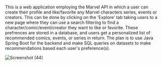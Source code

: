 This is a web application employing the Marvel API in which a user can create their profile and like/favorite any Marvel characters series, events or creators. This can be done by clicking on the 'Explore' tab taking users to a new page where they can use a search filtering to find a character/comic/event/creator they want to like or favorite. These prefrences are stored in a database, and users get a personalized list of recommended comics, events, or series in return. The plan is to use Java Spring Boot for the backend and make SQL queries on datasets to make recommendations based each user's preference(s). 


![Screenshot (44)](https://github.com/treecake10/Marvel-Comics-Recommender-System/assets/25542109/3864ece1-56d3-4088-b533-d8d165241687)
